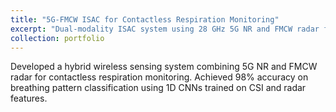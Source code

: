```yaml
---
title: "5G-FMCW ISAC for Contactless Respiration Monitoring"
excerpt: "Dual-modality ISAC system using 28 GHz 5G NR and FMCW radar for respiration detection"
collection: portfolio
---
```


Developed a hybrid wireless sensing system combining 5G NR and FMCW radar for contactless respiration monitoring. Achieved 98% accuracy on breathing pattern classification using 1D CNNs trained on CSI and radar features.